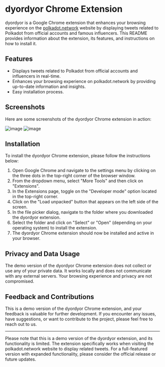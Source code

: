 # dyordyor Chrome Extension

dyordyor is a Google Chrome extension that enhances your browsing experience on the [polkadot.network](https://polkadot.network) website by displaying tweets related to Polkadot from official accounts and famous influencers. This README provides information about the extension, its features, and instructions on how to install it.

## Features

- Displays tweets related to Polkadot from official accounts and influencers in real-time.
- Enhances your browsing experience on polkadot.network by providing up-to-date information and insights.
- Easy installation process.

## Screenshots

Here are some screenshots of the dyordyor Chrome extension in action:

![image](https://github.com/dyordyor/dyordyor/assets/135133993/7d1fd7e4-bebb-46fd-8475-71b9e2141bdb)
![image](https://github.com/dyordyor/dyordyor/assets/135133993/a8904e58-f360-4290-8e54-bd4156b4d9a6)

## Installation

To install the dyordyor Chrome extension, please follow the instructions below:

1. Open Google Chrome and navigate to the settings menu by clicking on the three dots in the top-right corner of the browser window.
2. From the dropdown menu, select "More Tools" and then click on "Extensions".
3. In the Extensions page, toggle on the "Developer mode" option located in the top-right corner.
4. Click on the "Load unpacked" button that appears on the left side of the screen.
5. In the file picker dialog, navigate to the folder where you downloaded the dyordyor extension.
6. Select the folder and click on "Select" or "Open" (depending on your operating system) to install the extension.
7. The dyordyor Chrome extension should now be installed and active in your browser.

## Privacy and Data Usage

The demo version of the dyordyor Chrome extension does not collect or use any of your private data. It works locally and does not communicate with any external servers. Your browsing experience and privacy are not compromised.

## Feedback and Contributions

This is a demo version of the dyordyor Chrome extension, and your feedback is valuable for further development. If you encounter any issues, have suggestions, or want to contribute to the project, please feel free to reach out to us.

---

Please note that this is a demo version of the dyordyor extension, and its functionality is limited. The extension specifically works when visiting the polkadot.network website to display related tweets. For a full-featured version with expanded functionality, please consider the official release or future updates.
